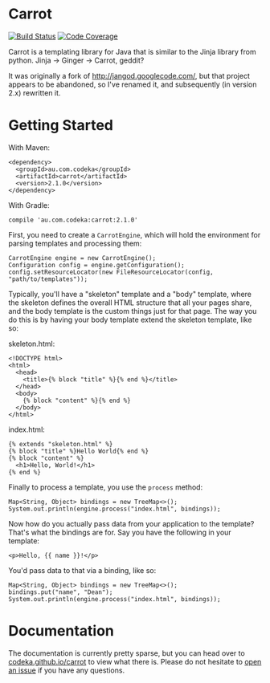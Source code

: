 Carrot
======

[![Build Status](https://travis-ci.org/codeka/carrot.svg?branch=master)](https://travis-ci.org/codeka/carrot)
[![Code Coverage](https://img.shields.io/codecov/c/github/codeka/carrot/master.svg)](https://codecov.io/github/codeka/carrot?branch=master)

Carrot is a templating library for Java that is similar to the Jinja library from python. Jinja -> Ginger -> Carrot, geddit?

It was originally a fork of http://jangod.googlecode.com/, but that project appears to be abandoned, so I've renamed it, and subsequently (in version 2.x) rewritten it.

Getting Started
===============

With Maven:

    <dependency>
      <groupId>au.com.codeka</groupId>
      <artifactId>carrot</artifactId>
      <version>2.1.0</version>
    </dependency>

With Gradle:

    compile 'au.com.codeka:carrot:2.1.0'

First, you need to create a `CarrotEngine`, which will hold the environment for parsing templates and processing them:

    CarrotEngine engine = new CarrotEngine();
    Configuration config = engine.getConfiguration();
    config.setResourceLocator(new FileResourceLocator(config, "path/to/templates"));

Typically, you'll have a "skeleton" template and a "body" template, where the skeleton defines the overall HTML structure that all your pages share, and the body template is the custom things just for that page. The way you do this is by having your body template extend the skeleton template, like so:

skeleton.html:

    <!DOCTYPE html>
    <html>
      <head>
        <title>{% block "title" %}{% end %}</title>
      </head>
      <body>
        {% block "content" %}{% end %}
      </body>
    </html>

index.html:

    {% extends "skeleton.html" %}
    {% block "title" %}Hello World{% end %}
    {% block "content" %}
      <h1>Hello, World!</h1>
    {% end %}

Finally to process a template, you use the `process` method:

    Map<String, Object> bindings = new TreeMap<>();
    System.out.println(engine.process("index.html", bindings));

Now how do you actually pass data from your application to the template? That's what the bindings are for. Say you have the following in your template:

    <p>Hello, {{ name }}!</p>

You'd pass data to that via a binding, like so:

    Map<String, Object> bindings = new TreeMap<>();
    bindings.put("name", "Dean");
    System.out.println(engine.process("index.html", bindings));

Documentation
=============

The documentation is currently pretty sparse, but you can head over to [codeka.github.io/carrot](http://codeka.github.io/carrot/) to view what there is. Please do not hesitate to [open an issue](https://github.com/codeka/carrot/issues/new) if you have any questions.
